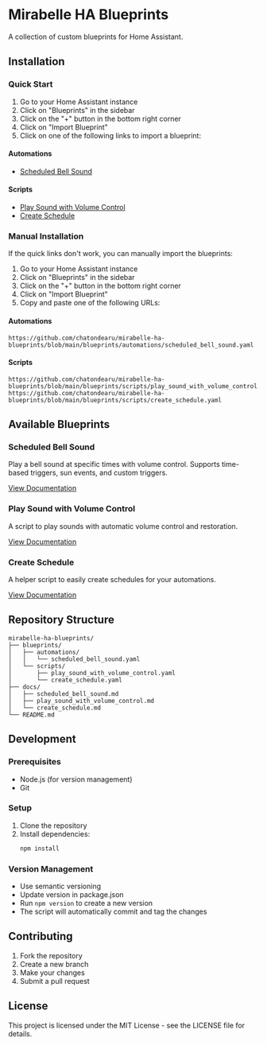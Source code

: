 # Mirabelle HA Blueprints

A collection of custom blueprints for Home Assistant.

## Installation

### Quick Start

1. Go to your Home Assistant instance
2. Click on "Blueprints" in the sidebar
3. Click on the "+" button in the bottom right corner
4. Click on "Import Blueprint"
5. Click on one of the following links to import a blueprint:

#### Automations
- [Scheduled Bell Sound](https://my.home-assistant.io/redirect/blueprint_import/?blueprint_url=https%3A%2F%2Fgithub.com%2Fchatondearu%2Fmirabelle-ha-blueprints%2Fblob%2Fmain%2Fblueprints%2Fautomations%2Fscheduled_bell_sound.yaml)

#### Scripts
- [Play Sound with Volume Control](https://my.home-assistant.io/redirect/blueprint_import/?blueprint_url=https%3A%2F%2Fgithub.com%2Fchatondearu%2Fmirabelle-ha-blueprints%2Fblob%2Fmain%2Fblueprints%2Fscripts%2Fplay_sound_with_volume_control.yaml)
- [Create Schedule](https://my.home-assistant.io/redirect/blueprint_import/?blueprint_url=https%3A%2F%2Fgithub.com%2Fchatondearu%2Fmirabelle-ha-blueprints%2Fblob%2Fmain%2Fblueprints%2Fscripts%2Fcreate_schedule.yaml)

### Manual Installation

If the quick links don't work, you can manually import the blueprints:

1. Go to your Home Assistant instance
2. Click on "Blueprints" in the sidebar
3. Click on the "+" button in the bottom right corner
4. Click on "Import Blueprint"
5. Copy and paste one of the following URLs:

#### Automations
```
https://github.com/chatondearu/mirabelle-ha-blueprints/blob/main/blueprints/automations/scheduled_bell_sound.yaml
```

#### Scripts
```
https://github.com/chatondearu/mirabelle-ha-blueprints/blob/main/blueprints/scripts/play_sound_with_volume_control.yaml
https://github.com/chatondearu/mirabelle-ha-blueprints/blob/main/blueprints/scripts/create_schedule.yaml
```

## Available Blueprints

### Scheduled Bell Sound
Play a bell sound at specific times with volume control. Supports time-based triggers, sun events, and custom triggers.

[View Documentation](docs/scheduled_bell_sound.md)

### Play Sound with Volume Control
A script to play sounds with automatic volume control and restoration.

[View Documentation](docs/play_sound_with_volume_control.md)

### Create Schedule
A helper script to easily create schedules for your automations.

[View Documentation](docs/create_schedule.md)

## Repository Structure

```
mirabelle-ha-blueprints/
├── blueprints/
│   ├── automations/
│   │   └── scheduled_bell_sound.yaml
│   └── scripts/
│       ├── play_sound_with_volume_control.yaml
│       └── create_schedule.yaml
├── docs/
│   ├── scheduled_bell_sound.md
│   ├── play_sound_with_volume_control.md
│   └── create_schedule.md
└── README.md
```

## Development

### Prerequisites
- Node.js (for version management)
- Git

### Setup
1. Clone the repository
2. Install dependencies:
   ```bash
   npm install
   ```

### Version Management
- Use semantic versioning
- Update version in package.json
- Run `npm version` to create a new version
- The script will automatically commit and tag the changes

## Contributing

1. Fork the repository
2. Create a new branch
3. Make your changes
4. Submit a pull request

## License

This project is licensed under the MIT License - see the LICENSE file for details. 